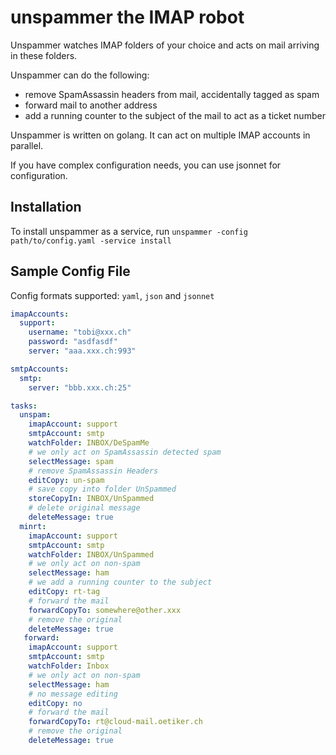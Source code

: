 # unspammer the IMAP robot

Unspammer watches IMAP folders of your choice and acts on mail arriving in these folders.

Unspammer can do the following:

* remove SpamAssassin headers from mail, accidentally tagged as spam
* forward mail to another address
* add a running counter to the subject of the mail to act as a ticket number

Unspammer is written on golang. It can act on multiple IMAP accounts in parallel.

If you have complex configuration needs, you can use jsonnet for configuration.

## Installation

To install unspammer as a service, run `unspammer -config path/to/config.yaml -service install`

## Sample Config File

Config formats supported: `yaml`, `json` and `jsonnet`

```yaml
imapAccounts:
  support:
    username: "tobi@xxx.ch"
    password: "asdfasdf"
    server: "aaa.xxx.ch:993"

smtpAccounts:
  smtp:
    server: "bbb.xxx.ch:25"

tasks:
  unspam:
    imapAccount: support
    smtpAccount: smtp
    watchFolder: INBOX/DeSpamMe
    # we only act on SpamAssassin detected spam
    selectMessage: spam
    # remove SpamAssassin Headers
    editCopy: un-spam
    # save copy into folder UnSpammed
    storeCopyIn: INBOX/UnSpammed
    # delete original message
    deleteMessage: true
  minrt:
    imapAccount: support
    smtpAccount: smtp
    watchFolder: INBOX/UnSpammed
    # we only act on non-spam
    selectMessage: ham
    # we add a running counter to the subject
    editCopy: rt-tag
    # forward the mail
    forwardCopyTo: somewhere@other.xxx
    # remove the original
    deleteMessage: true
   forward:
    imapAccount: support
    smtpAccount: smtp
    watchFolder: Inbox
    # we only act on non-spam
    selectMessage: ham
    # no message editing
    editCopy: no
    # forward the mail
    forwardCopyTo: rt@cloud-mail.oetiker.ch    
    # remove the original
    deleteMessage: true
 ```
